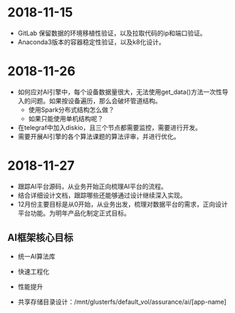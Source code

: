 # 2018-11-15

- GitLab 保留数据的环境移植性验证，以及拉取代码的ip和端口验证。
- Anaconda3版本的容器稳定性验证，以及k8化设计。



# 2018-11-26

- 如何应对AI引擎中，每个设备数据量很大，无法使用get_data()方法一次性导入的问题。如果按设备遍历，那么会破坏管道结构。
  - 使用Spark分布式结构怎么做？
  - 如果只能使用单机结构呢？
- 在telegraf中加入diskio，且三个节点都需要监控，需要进行开发。
- 需要开展AI引擎的各个算法课题的算法评审，并进行优化。

# 2018-11-27

- 跟踪AI平台源码，从业务开始正向梳理AI平台的流程。
- 结合详细设计文档，跟踪哪些还能够通过设计继续深入实现。
- 12月份主要目标是从0开始，从业务出发，梳理对数据平台的需求，正向设计平台功能。为明年产品化制定正式目标。

## AI框架核心目标

- 统一AI算法库
- 快速工程化
- 性能提升

- 共享存储目录设计：/mnt/glusterfs/default_vol/assurance/ai/[app-name]